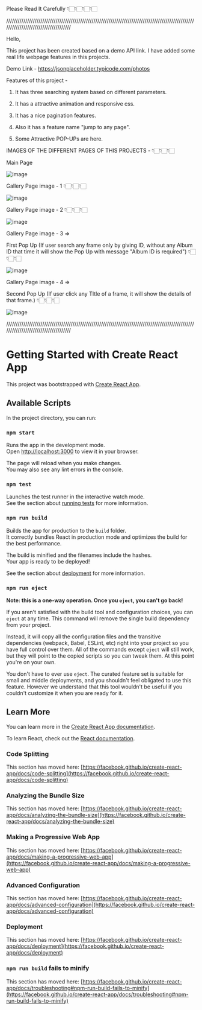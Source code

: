 
Please Read It Carefully 👇🏻👇🏻👇🏻👇🏻

/////////////////////////////////////////////////////////////////////////////////////////////////////////////////////////////////////

Hello,

This project has been created based on a demo API link. I have added some real life webpage features in this projects.

Demo Link - https://jsonplaceholder.typicode.com/photos

Features of this project -

  1. It has three searching system based on different parameters.
    
  2. It has a attractive animation and responsive css.

  3. It has a nice pagination features.

  4. Also it has a feature name "jump to any page".

  5. Some Attractive POP-UPs are here.


IMAGES OF THE DIFFERENT PAGES OF THIS PROJECTS - 👇🏻👇🏻👇🏻

Main Page

![image](https://github.com/DGRYZER/Frame-Gallery/assets/91932081/9755d98c-a4bc-4231-9a41-07638353765f)

Gallery Page image - 1 👇🏻👇🏻👇🏻

![image](https://github.com/DGRYZER/Frame-Gallery/assets/91932081/64722b4f-d2a0-4c22-85b0-ad844bb40486)

Gallery Page image - 2 👇🏻👇🏻👇🏻

![image](https://github.com/DGRYZER/Frame-Gallery/assets/91932081/0ec19f86-436e-462f-bbce-b2b266a1aba8)

Gallery Page image - 3 => 

First Pop Up (If user search any frame only by giving ID, without any Album ID that time it will show the Pop Up with message "Album ID is required") 👇🏻👇🏻👇🏻

![image](https://github.com/DGRYZER/Frame-Gallery/assets/91932081/9d443066-412a-4b1b-b40d-7ede4c5a6233)


Gallery Page image - 4 => 

Second Pop Up (If user click any TItle of a frame, it will show the details of that frame.) 👇🏻👇🏻👇🏻

![image](https://github.com/DGRYZER/Frame-Gallery/assets/91932081/c9f8bd3b-5909-4ed3-b1be-3d5a86bd0ed8)



/////////////////////////////////////////////////////////////////////////////////////////////////////////////////////////////////////


# Getting Started with Create React App

This project was bootstrapped with [Create React App](https://github.com/facebook/create-react-app).

## Available Scripts

In the project directory, you can run:

### `npm start`

Runs the app in the development mode.\
Open [http://localhost:3000](http://localhost:3000) to view it in your browser.

The page will reload when you make changes.\
You may also see any lint errors in the console.

### `npm test`

Launches the test runner in the interactive watch mode.\
See the section about [running tests](https://facebook.github.io/create-react-app/docs/running-tests) for more information.

### `npm run build`

Builds the app for production to the `build` folder.\
It correctly bundles React in production mode and optimizes the build for the best performance.

The build is minified and the filenames include the hashes.\
Your app is ready to be deployed!

See the section about [deployment](https://facebook.github.io/create-react-app/docs/deployment) for more information.

### `npm run eject`

**Note: this is a one-way operation. Once you `eject`, you can't go back!**

If you aren't satisfied with the build tool and configuration choices, you can `eject` at any time. This command will remove the single build dependency from your project.

Instead, it will copy all the configuration files and the transitive dependencies (webpack, Babel, ESLint, etc) right into your project so you have full control over them. All of the commands except `eject` will still work, but they will point to the copied scripts so you can tweak them. At this point you're on your own.

You don't have to ever use `eject`. The curated feature set is suitable for small and middle deployments, and you shouldn't feel obligated to use this feature. However we understand that this tool wouldn't be useful if you couldn't customize it when you are ready for it.

## Learn More

You can learn more in the [Create React App documentation](https://facebook.github.io/create-react-app/docs/getting-started).

To learn React, check out the [React documentation](https://reactjs.org/).

### Code Splitting

This section has moved here: [https://facebook.github.io/create-react-app/docs/code-splitting](https://facebook.github.io/create-react-app/docs/code-splitting)

### Analyzing the Bundle Size

This section has moved here: [https://facebook.github.io/create-react-app/docs/analyzing-the-bundle-size](https://facebook.github.io/create-react-app/docs/analyzing-the-bundle-size)

### Making a Progressive Web App

This section has moved here: [https://facebook.github.io/create-react-app/docs/making-a-progressive-web-app](https://facebook.github.io/create-react-app/docs/making-a-progressive-web-app)

### Advanced Configuration

This section has moved here: [https://facebook.github.io/create-react-app/docs/advanced-configuration](https://facebook.github.io/create-react-app/docs/advanced-configuration)

### Deployment

This section has moved here: [https://facebook.github.io/create-react-app/docs/deployment](https://facebook.github.io/create-react-app/docs/deployment)

### `npm run build` fails to minify

This section has moved here: [https://facebook.github.io/create-react-app/docs/troubleshooting#npm-run-build-fails-to-minify](https://facebook.github.io/create-react-app/docs/troubleshooting#npm-run-build-fails-to-minify)
